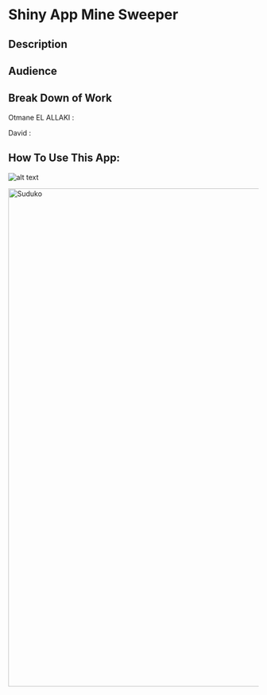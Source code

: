 # Shiny App Mine Sweeper

## Description


## Audience




## Break Down of Work

Otmane EL ALLAKI : 

David : 

## How To Use This App:

![alt text](https://github.com/otmaneelallaki/pic/Pic1.png?raw=true)
<p >
  <img src="https://github.com/otmaneelallaki/pic/blob/main/Pic1.png" width="1000" title="Suduko">
</p>
